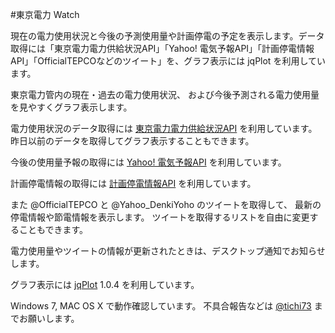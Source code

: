 #東京電力 Watch

現在の電力使用状況と今後の予測使用量や計画停電の予定を表示します。データ取得には「東京電力電力供給状況API」「Yahoo! 電気予報API」「計画停電情報API」「OfficialTEPCOなどのツイート」を、グラフ表示には jqPlot を利用しています。

東京電力管内の現在・過去の電力使用状況、
および今後予測される電力使用量を見やすくグラフ表示します。

電力使用状況のデータ取得には [東京電力電力供給状況API](http://tepco-usage-api.appspot.com/) を利用しています。
昨日以前のデータを取得してグラフ表示することもできます。

今後の使用量予報の取得には [Yahoo! 電気予報API](http://developer.yahoo.co.jp/webapi/shinsai/v1/setsuden/electricpowerforecast.html) を利用しています。

計画停電情報の取得には [計画停電情報API](http://mukku.org/v2.00/) を利用しています。

また @OfficialTEPCO と @Yahoo_DenkiYoho のツイートを取得して、
最新の停電情報や節電情報を表示します。
ツイートを取得するリストを自由に変更することもできます。

電力使用量やツイートの情報が更新されたときは、デスクトップ通知でお知らせします。

グラフ表示には [jqPlot](http://www.jqplot.com/) 1.0.4 を利用しています。

Windows 7, MAC OS X で動作確認しています。
不具合報告などは [@tichi73](http://twitter.com/tichi73) までお願いします。